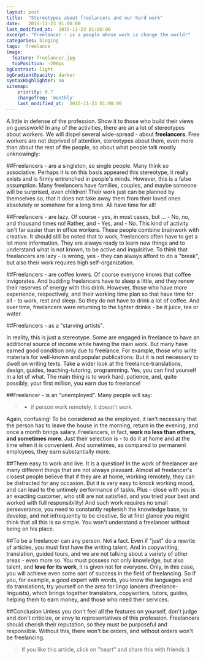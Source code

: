 ```yaml
---
layout: post
title:  "Stereotypes about freelancers and our hard work"
date:   2015-11-23 01:00:00
last_modified_at:  2015-11-23 01:00:00
excerpt: "Freelancer - is a people whose work is change the world!"
categories: bloging
tags:  freelance
image:
  feature: freelancer.jpg
  topPosition: -200px
bgContrast: light
bgGradientOpacity: darker
syntaxHighlighter: no
sitemap:
    priority: 0.7
    changefreq: 'monthly'
    last_modified_at:  2015-11-23 01:00:00
---
```

A little in defense of the profession. Show it to those who build their views on guesswork! In any of the activities, there are an a lot of stereotypes about workers. We will dispel several wide-spread - about **freelancers**.
Free workers are not deprived of attention, stereotypes about them, even more than about the rest of the people, so about what people talk mostly unknowingly:

##Freelancers - are a singleton, so single people. 
Many think so associative. Perhaps it is on this basis appeared this stereotype, it really exists and is firmly entrenched in people's minds. However, this is a false assumption. Many freelancers have families, couples, and maybe someone will be surprised, even children! Their work just can be planned by themselves so, that it does not take away them from their loved ones absolutely or somehow for a long time. All have time for all!

<div class="img img--fullContainer img--14xLeading" style="background-image: url({{ site.baseurl_posts_img }}stereotypes-freelancer/lazy-freelancer.jpg);"></div>

##Freelancers - are lazy.
Of course - yes, in most cases, but ... - No, no, and thousand times no! Rather, and - Yes, and - No. This kind of activity isn't far easier than in office workers. These people combine brainwork with creative. It should still be noted that to work, freelancers often have to get a lot more information. They are always ready to learn new things and to understand what is not known, to be active and inquisitive. To think that freelancers are lazy - is wrong, yes - they can always afford to do a "break", but also their work requires high self-organization.

##Freelancers - are coffee lovers. 
Of course everyone knows that coffee invigorates. And budding freelancers have to sleep a little, and they renew their reserves of energy with this drink. However, those who have more experience, respectively, and their working time plan so that have time for all - to work, rest and sleep. So they do not have to drink a lot of coffee. And over time, freelancers were returning to the lighter drinks - be it juice, tea or water.

<div class="img img--fullContainer img--14xLeading" style="background-image: url({{ site.baseurl_posts_img }}stereotypes-freelancer/coding-for-food.jpg);"></div>


##Freelancers - as a "starving artists".

In reality, this is just a stereotype. Some are engaged in freelance to have an additional source of income while having the main work. But many have earned good condition only due to freelance. For example, those who write materials for well-known and popular publications. But it is not necessary to dwell on writing texts. Take a wider look at the freelance-translations, design, guides, teaching-tutoring, programming. Yes, you can find yourself in a lot of what. The main thing is to work hard, patience, and, quite possibly, your first million, you earn due to freelance!


##Freelancer - is an "unemployed".
Many people will say: 

> - if person work remotely, it doesn't work. 

Again, confusing! To be considered as the employed, it isn't necessary that the person has to leave the house in the morning, return in the evening, and once a month brings salary. Freelancers, in fact, **work no less than others, and sometimes more**. Just their selection is - to do it at home and at the time when it is convenient. And sometimes, as compared to permanent employees, they earn substantially more.

##Them easy to work and live. 
It is a question! In the work of freelancer are many different things that are not always pleasant. Almost all freelancer's closest people believe that if they are at home, working remotely, they can be distracted for any occasion. But it is very easy to knock working mood, and can lead to the untimely performance of tasks. Plus - close with you is an exacting customer, who still are not satisfied, and you tried your best and worked with full responsibility! And such work requires no small perseverance, you need to constantly replenish the knowledge base, to develop, and not infrequently to be creative. So at first glance you might think that all this is so simple. You won't understand a freelancer without being on his place.

##To be a freelancer can any person. 
Not a fact. Even if "just" do a rewrite of articles, you must first have the writing talent. And in copywriting, translation, guided tours, and we are not talking about a variety of other areas - even more so. You must possess not only knowledge, but also talent, and **love for its work**, it is given not for everyone. Only, in this case, you will achieve even some sort of success in the field of freelancing. So if you, for example, a good expert with words, you know the languages and do translations, try yourself on the area for lingo lancers (freelance-linguists), which brings together translators, copywriters, tutors, guides, helping them to earn money, and those who need their services.

##Conclusion
Unless you don't feel all the features on yourself, don't judge and don't criticize, or envy to representatives of this profession. Freelancers should cherish their reputation, so they must be purposeful and responsible. Without this, there won't be orders, and without orders won't be freelancing.

>If you like this article, click on "heart" and share this with friends :) 